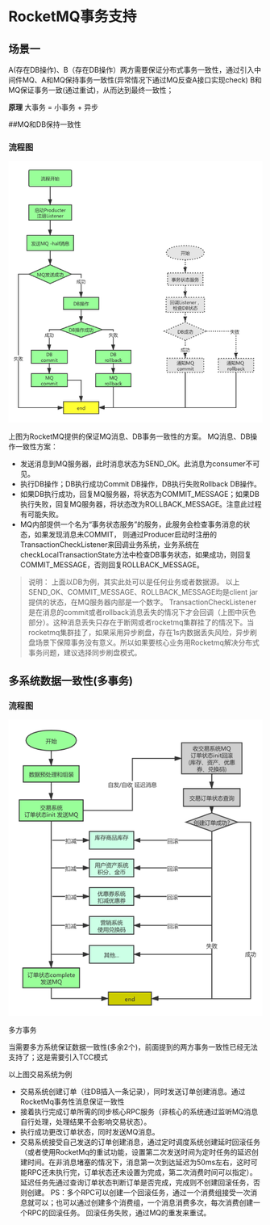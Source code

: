 # RocketMQ事务支持

## 场景一
A(存在DB操作)、B（存在DB操作）两方需要保证分布式事务一致性，通过引入中间件MQ、A和MQ保持事务一致性(异常情况下通过MQ反查A接口实现check)
B和MQ保证事务一致(通过重试)，从而达到最终一致性；

**原理**
大事务 = 小事务 + 异步

##MQ和DB保持一致性

### 流程图

![](./picture/RocketMQ事务流程图.png)

上图为RocketMQ提供的保证MQ消息、DB事务一致性的方案。
MQ消息、DB操作一致性方案：

- 发送消息到MQ服务器，此时消息状态为SEND_OK。此消息为consumer不可见。
- 执行DB操作；DB执行成功Commit DB操作，DB执行失败Rollback DB操作。
- 如果DB执行成功，回复MQ服务器，将状态为COMMIT_MESSAGE；如果DB执行失败，回复MQ服务器，将状态改为ROLLBACK_MESSAGE。注意此过程有可能失败。
- MQ内部提供一个名为“事务状态服务”的服务，此服务会检查事务消息的状态，如果发现消息未COMMIT，
则通过Producer启动时注册的TransactionCheckListener来回调业务系统，业务系统在
checkLocalTransactionState方法中检查DB事务状态，如果成功，则回复COMMIT_MESSAGE，否则回复ROLLBACK_MESSAGE。
>说明：
上面以DB为例，其实此处可以是任何业务或者数据源。
以上SEND_OK、COMMIT_MESSAGE、ROLLBACK_MESSAGE均是client jar提供的状态，在MQ服务器内部是一个数字。
TransactionCheckListener 是在消息的commit或者rollback消息丢失的情况下才会回调（上图中灰色部分）。这种消息丢失只存在于断网或者rocketmq集群挂了的情况下。当rocketmq集群挂了，如果采用异步刷盘，存在1s内数据丢失风险，异步刷盘场景下保障事务没有意义。所以如果要核心业务用Rocketmq解决分布式事务问题，建议选择同步刷盘模式。

## 多系统数据一致性(多事务)

### 流程图

![](./picture/交易系统.png)

多方事务

当需要多方系统保证数据一致性(多余2个)，前面提到的两方事务一致性已经无法支持了；这是需要引入TCC模式


以上图交易系统为例

- 交易系统创建订单（往DB插入一条记录），同时发送订单创建消息。通过RocketMq事务性消息保证一致性
- 接着执行完成订单所需的同步核心RPC服务（非核心的系统通过监听MQ消息自行处理，处理结果不会影响交易状态）。
- 执行成功更改订单状态，同时发送MQ消息。
- 交易系统接受自己发送的订单创建消息，通过定时调度系统创建延时回滚任务（或者使用RocketMq的重试功能，设置第二次发送时间为定时任务的延迟创建时间。在非消息堵塞的情况下，消息第一次到达延迟为50ms左右，这时可能RPC还未执行完，订单状态还未设置为完成，第二次消费时间可以指定）。
延迟任务先通过查询订单状态判断订单是否完成，完成则不创建回滚任务，否则创建。 PS：多个RPC可以创建一个回滚任务，通过一个消费组接受一次消息就可以；也可以通过创建多个消费组，一个消息消费多次，每次消费创建一个RPC的回滚任务。  回滚任务失败，通过MQ的重发来重试。



